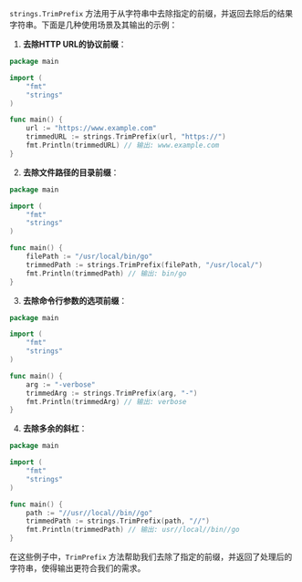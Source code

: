 `strings.TrimPrefix` 方法用于从字符串中去除指定的前缀，并返回去除后的结果字符串。下面是几种使用场景及其输出的示例：

1. **去除HTTP URL的协议前缀**：

```go
package main

import (
    "fmt"
    "strings"
)

func main() {
    url := "https://www.example.com"
    trimmedURL := strings.TrimPrefix(url, "https://")
    fmt.Println(trimmedURL) // 输出: www.example.com
}
```

2. **去除文件路径的目录前缀**：

```go
package main

import (
    "fmt"
    "strings"
)

func main() {
    filePath := "/usr/local/bin/go"
    trimmedPath := strings.TrimPrefix(filePath, "/usr/local/")
    fmt.Println(trimmedPath) // 输出: bin/go
}
```

3. **去除命令行参数的选项前缀**：

```go
package main

import (
    "fmt"
    "strings"
)

func main() {
    arg := "-verbose"
    trimmedArg := strings.TrimPrefix(arg, "-")
    fmt.Println(trimmedArg) // 输出: verbose
}
```

4. **去除多余的斜杠**：

```go
package main

import (
    "fmt"
    "strings"
)

func main() {
    path := "//usr//local//bin//go"
    trimmedPath := strings.TrimPrefix(path, "//")
    fmt.Println(trimmedPath) // 输出: usr//local//bin//go
}
```

在这些例子中，`TrimPrefix` 方法帮助我们去除了指定的前缀，并返回了处理后的字符串，使得输出更符合我们的需求。